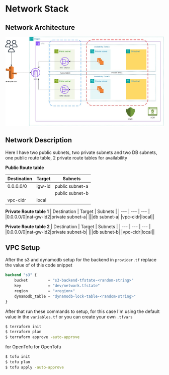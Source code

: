 # Network Stack

## Network Architecture

![Alt text](./network.jpg?raw=true "Network Architecture")

## Network Description

Here I have two public subnets, two private subnets and two DB subnets, one public route table, 2 private route tables for availability

<b>Public Route table</b>

| Destination | Target | Subnets         |
| ----------- | ------ | --------------- |
| 0.0.0.0/0   | igw-id | public subnet-a |
|             |        | public subnet-b |
| vpc-cidr    | local  |                 |

<b>Private Route table 1</b>
| Destination | Target | Subnets |
| --- | --- | --- |
|0.0.0.0/0|nat-gw-id2|private subnet-a|
|||db subnet-a|
|vpc-cidr|local||

<b>Private Route table 2</b>
| Destination | Target | Subnets |
| --- | --- | --- |
|0.0.0.0/0|nat-gw-id2|private subnet-b|
|||db subnet-b|
|vpc-cidr|local||

## VPC Setup

After the s3 and dynamodb setup for the backend in `provider.tf` replace the value of of this code snippet

```terraform
backend "s3" {
    bucket         = "s3-backend-tfstate-<random-string>"
    key            = "dev/network.tfstate"
    region         = "<region>"
    dynamodb_table = "dynamodb-lock-table-<random-string>"
}
```

After that run these commands to setup, for this case I'm using the default value in the `variables.tf` or you can create your own `.tfvars`

```sh
$ terraform init
$ terraform plan
$ terraform approve -auto-approve
```

for OpenTofu
for OpenTofu

```sh
$ tofu init
$ tofu plan
$ tofu apply -auto-approve
```
